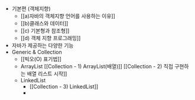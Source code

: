 - 기본편 (객체지향)
	- [[a)자바의 객체지향 언어를 사용하는 이유]]
	- [[b)클래스와 데이터]]
	- [[c) 기본형과 참조형]]
	- [[d) 객체 지향 프로그래밍]]
- 자바가 제공하는 다양한 기능
- Generic & Collection
	- [[빅오(O) 표기법]]
	- ArrayList
		[[Collection - 1) ArrayList(배열)]]
		[[Collection - 2) 직접 구현하는 배열 리스트 시작]]
	- LinkedList
		- [[Collection - 3) LinkedList]]
		- 

